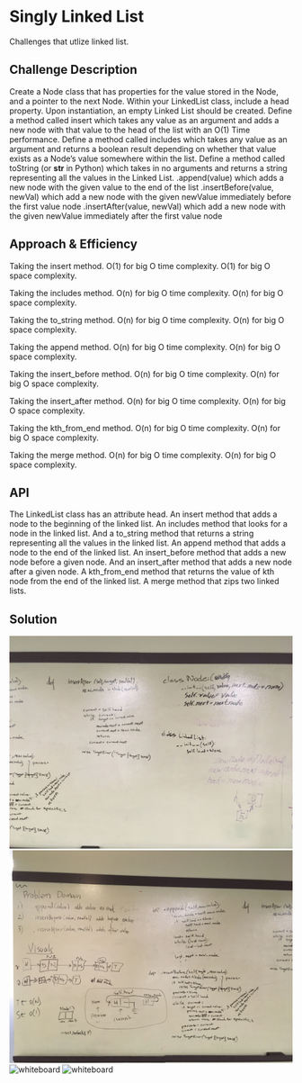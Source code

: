 # Singly Linked List
Challenges that utlize linked list.

## Challenge Description
Create a Node class that has properties for the value stored in the Node, and a pointer to the next Node.
Within your LinkedList class, include a head property. Upon instantiation, an empty Linked List should be created.
Define a method called insert which takes any value as an argument and adds a new node with that value to the head of the list with an O(1) Time performance.
Define a method called includes which takes any value as an argument and returns a boolean result depending on whether that value exists as a Node’s value somewhere within the list.
Define a method called toString (or __str__ in Python) which takes in no arguments and returns a string representing all the values in the Linked List.
.append(value) which adds a new node with the given value to the end of the list
.insertBefore(value, newVal) which add a new node with the given newValue immediately before the first value node
.insertAfter(value, newVal) which add a new node with the given newValue immediately after the first value node

## Approach & Efficiency
Taking the insert method.
O(1) for big O time complexity.
O(1) for big O space complexity.

Taking the includes method.
O(n) for big O time complexity.
O(n) for big O space complexity.

Taking the to_string method.
O(n) for big O time complexity.
O(n) for big O space complexity.

Taking the append method.
O(n) for big O time complexity.
O(n) for big O space complexity.

Taking the insert_before method.
O(n) for big O time complexity.
O(n) for big O space complexity.

Taking the insert_after method.
O(n) for big O time complexity.
O(n) for big O space complexity.

Taking the kth_from_end method.
O(n) for big O time complexity.
O(n) for big O space complexity.

Taking the merge method.
O(n) for big O time complexity.
O(n) for big O space complexity.


## API
The LinkedList class has an attribute head. An insert method that adds a node to the beginning of the linked list. An includes method that looks for a node in the linked list. And a to_string method that returns a string representing all the values in the linked list. An append method that adds a node to the end of the linked list. An insert_before method that adds a new node before a given node. And an insert_after method that adds a new node after a given node. A kth_from_end method that returns the value of kth node from the end of the linked list. A merge method that zips two linked lists.

## Solution
![whiteboard](../../assets/linked_list.jpg)
![whiteboard](../../assets/linked_list_1.jpg)
![whiteboard](../../assets/linked_list_2.jpg)
![whiteboard](../../assets/kth_from_end.jpg)
